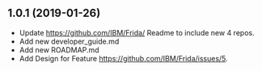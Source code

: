## 1.0.1 (2019-01-26)

 - Update https://github.com/IBM/Frida/ Readme to include new 4 repos. 
 - Add new developer_guide.md
 - Add new ROADMAP.md
 - Add Design for Feature https://github.com/IBM/Frida/issues/5. 
